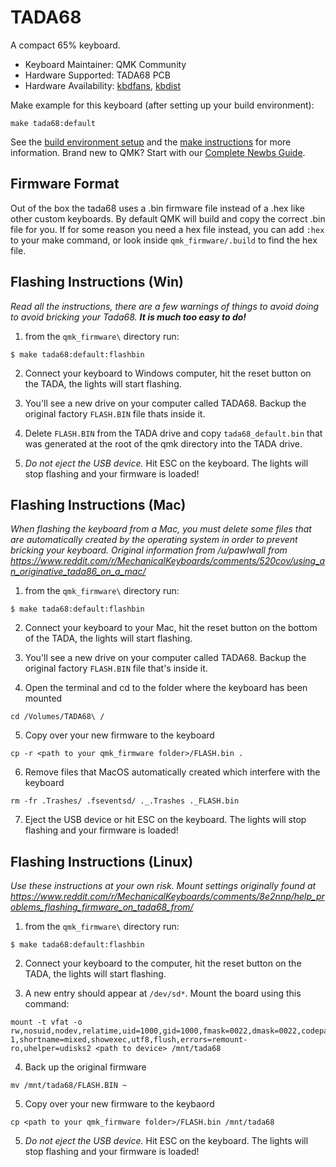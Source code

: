 # TADA68

A compact 65% keyboard.

* Keyboard Maintainer: QMK Community
* Hardware Supported: TADA68 PCB
* Hardware Availability: [kbdfans](https://kbdfans.myshopify.com/products/tada68-mechanical-keyboard-gateron-swtich-65-layout-dye-sub-keycaps-cherry-profils?variant=34710238797), [kbdist](http://www.kbdist.com/)

Make example for this keyboard (after setting up your build environment):

    make tada68:default

See the [build environment setup](https://docs.qmk.fm/#/getting_started_build_tools) and the [make instructions](https://docs.qmk.fm/#/getting_started_make_guide) for more information. Brand new to QMK? Start with our [Complete Newbs Guide](https://docs.qmk.fm/#/newbs).

## Firmware Format

Out of the box the tada68 uses a .bin firmware file instead of a .hex like other custom keyboards. By default QMK will build and copy the correct .bin file for you. If for some reason you need a hex file instead, you can add `:hex` to your make command, or look inside `qmk_firmware/.build` to find the hex file.

## Flashing Instructions (Win)

*Read all the instructions, there are a few warnings of things to avoid doing to avoid bricking your Tada68. __It is much too easy to do!__*

1) from the `qmk_firmware\` directory run:
```
$ make tada68:default:flashbin
```

2) Connect your keyboard to Windows computer, hit the reset button on the TADA, the lights will start flashing.

3) You'll see a new drive on your computer called TADA68. Backup the original factory `FLASH.BIN` file thats inside it.

4) Delete `FLASH.BIN` from the TADA drive and copy `tada68_default.bin` that was generated at the root of the qmk directory into the TADA drive.

5) *Do not eject the USB device.* Hit ESC on the keyboard. The lights will stop flashing and your firmware is loaded!

## Flashing Instructions (Mac)

*When flashing the keyboard from a Mac, you must delete some files that are automatically created by the operating system in order to prevent bricking your keyboard.  Original information from /u/pawlwall from https://www.reddit.com/r/MechanicalKeyboards/comments/520cov/using_an_originative_tada86_on_a_mac/*

1) from the `qmk_firmware\` directory run:
```
$ make tada68:default:flashbin
```

2) Connect your keyboard to your Mac, hit the reset button on the bottom of the TADA, the lights will start flashing.

3) You'll see a new drive on your computer called TADA68. Backup the original factory `FLASH.BIN` file that's inside it.

4) Open the terminal and cd to the folder where the keyboard has been mounted

`cd /Volumes/TADA68\ /`

5) Copy over your new firmware to the keyboard

`cp -r <path to your qmk_firmware folder>/FLASH.bin .`

6) Remove files that MacOS automatically created which interfere with the keyboard

`rm -fr .Trashes/ .fseventsd/ ._.Trashes ._FLASH.bin`

7) Eject the USB device or hit ESC on the keyboard. The lights will stop flashing and your firmware is loaded!

## Flashing Instructions (Linux)

*Use these instructions at your own risk. Mount settings originally found at https://www.reddit.com/r/MechanicalKeyboards/comments/8e2nnp/help_problems_flashing_firmware_on_tada68_from/*

1) from the `qmk_firmware\` directory run:
```
$ make tada68:default:flashbin
```

2) Connect your keyboard to the computer, hit the reset button on the TADA, the lights will start flashing.

3) A new entry should appear at `/dev/sd*`. Mount the board using this command:

```
mount -t vfat -o rw,nosuid,nodev,relatime,uid=1000,gid=1000,fmask=0022,dmask=0022,codepage=437,iocharset=iso8859-1,shortname=mixed,showexec,utf8,flush,errors=remount-ro,uhelper=udisks2 <path to device> /mnt/tada68
```

4) Back up the original firmware

`mv /mnt/tada68/FLASH.BIN ~`

5) Copy over your new firmware to the keybaord

`cp <path to your qmk_firmware folder>/FLASH.bin /mnt/tada68`

5) *Do not eject the USB device.* Hit ESC on the keyboard. The lights will stop flashing and your firmware is loaded!
